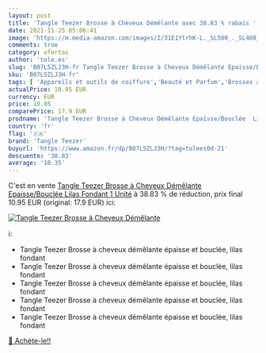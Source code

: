 ```yaml
---
layout: post
title: 'Tangle Teezer Brosse à Cheveux Démêlante avec 38.83 % rabais '
date: 2021-11-25 05:06:41
image: 'https://m.media-amazon.com/images/I/31E1YtrhK-L._SL500_._SL400_.jpg'
comments: true
category: ofertas
author: 'tole.es'
slug: 'B07L5ZLJ3H-fr Tangle Teezer Brosse à Cheveux Démêlante Epaisse/Bouclée...'
sku: 'B07L5ZLJ3H-fr'
tags: [ 'Appareils et outils de coiffure','Beauté et Parfum','Brosses à cheveux','Coiffure et soins des cheveux','tangle teezer', ]
actualPrice: 10.95 EUR
currency: EUR
price: 10.95
comparePrice: 17.9 EUR
prodname: 'Tangle Teezer Brosse à Cheveux Démêlante Epaisse/Bouclée  Lilas Fondant  1 Unité'
country: 'fr'
flag: '🇫🇷'
brand: 'Tangle Teezer'
buyurl: 'https://www.amazon.fr/dp/B07L5ZLJ3H/?tag=tolees0d-21'
descuento: '38.83'
average: '10.35'
---
```


C'est en vente [Tangle Teezer Brosse à Cheveux Démêlante Epaisse/Bouclée  Lilas Fondant  1 Unité](https://www.amazon.fr/dp/B07L5ZLJ3H/?tag=tolees0d-21)  à  38.83 % de réduction, prix final  10.95 EUR (original: 17.9 EUR) ici:

[![Tangle Teezer Brosse à Cheveux Démêlante](https://m.media-amazon.com/images/I/31E1YtrhK-L._SL500_._SL400_.jpg)](https://www.amazon.fr/dp/B07L5ZLJ3H/?tag=tolees0d-21)

ℹ️:

- Tangle Teezer Brosse à cheveux démêlante épaisse et bouclée, lilas fondant
- Tangle Teezer Brosse à cheveux démêlante épaisse et bouclée, lilas fondant
- Tangle Teezer Brosse à cheveux démêlante épaisse et bouclée, lilas fondant
- Tangle Teezer Brosse à cheveux démêlante épaisse et bouclée, lilas fondant
- Tangle Teezer Brosse à cheveux démêlante épaisse et bouclée, lilas fondant

[🛒 Achète-le!!](https://www.amazon.fr/dp/B07L5ZLJ3H/?tag=tolees0d-21)

